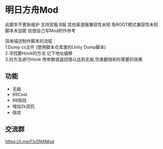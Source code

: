 # 明日方舟Mod
此脚本不更新维护 支持官服 B服 其他渠道服兼容性未知 免ROOT模式兼容性未知  
脚本未加密 给想自己写Mod的作参考  
  
简单描述制作脚本的流程：  
1.Dump cs文件 (使用脚本仓库里的Unity Dump脚本)  
2.寻找要Hook的方法 记下地址偏移  
3.对方法进行Hook 修参数或返回值以达到无敌,伤害翻倍和你需要的效果  

## 功能
* 无敌
* 99Cost
* 99阻挡
* 增加2k双抗
* 倍攻

## 交流群
https://t.me/FlxSNXMod
